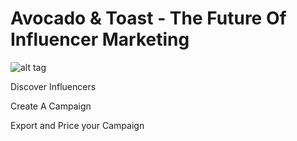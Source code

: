 # Avocado & Toast - The Future Of Influencer Marketing

![alt tag](http://avocadoandtoast.com/assets/images/at-logo.png)

Discover Influencers

Create A Campaign

Export and Price your Campaign


